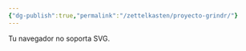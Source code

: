 ```yaml
---
{"dg-publish":true,"permalink":"/zettelkasten/proyecto-grindr/"}
---
```


<body>    
    <!-- Usamos el tag <object> para incrustar el archivo SVG -->
    <object data="https://www.dropbox.com/scl/fi/54nv03ut5qdwyn0vw27fb/Desktop-1.svg?rlkey=znh09i98tuz3d3s2rcwif8iou&st=xierw6op&raw=1" type="image/svg+xml" width="100%" height="600">
        <!-- Texto alternativo si el SVG no carga -->
        <p>Tu navegador no soporta SVG.</p>
    </object>
</body>
</html>